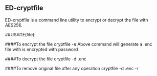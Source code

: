 ## ED-cryptfile
ED-cryptfile is a command line utility to encrypt or decrypt the file with AES256.

##USAGE(file):

####To encrypt the file
cryptfile -e <filename>
Above command will generate a .enc file with is encrypted with password

####To decrypt the file
cryptfile -d <filename>.enc

####To remove original file after any operation
cryptfile -d <filename>.enc -r
